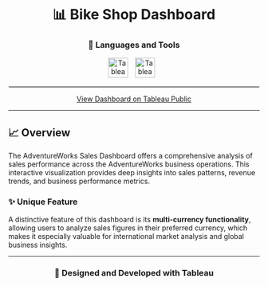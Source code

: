 <div align="center">

# 📊 Bike Shop Dashboard

### 🚀 Languages and Tools
<p>
  <img alt="Tableau" width="40px" style="padding-right:10px;" src="https://img.icons8.com/?size=100&id=9Kvi1p1F0tUo&format=png&color=000000" />
  <img alt="Tableau" width="40px" style="padding-right:10px;" src="https://img.icons8.com/?size=100&id=117561&format=png&color=000000" />
</p>
<hr style="border: 1px solid #ddd; border-width: 0.5px;">

[View Dashboard on Tableau Public](https://public.tableau.com/app/profile/nir.peri4228/viz/AdventureWorks_17365507224400/Cockpit)

</div>

---

## 📈 Overview

The AdventureWorks Sales Dashboard offers a comprehensive analysis of sales performance across the AdventureWorks business operations. This interactive visualization provides deep insights into sales patterns, revenue trends, and business performance metrics.

### ✨ Unique Feature
A distinctive feature of this dashboard is its **multi-currency functionality**, allowing users to analyze sales figures in their preferred currency, which makes it especially valuable for international market analysis and global business insights.

---

<div align="center">

### 🌟 Designed and Developed with Tableau

</div>
